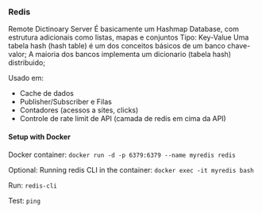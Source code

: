 ### Redis
Remote Dictinoary Server
É basicamente um Hashmap Database, com estrutura adicionais como listas, mapas e conjuntos
Tipo: Key-Value
Uma tabela hash (hash table) é um dos conceitos básicos de um banco chave-valor;
A maioria dos bancos implementa um dicionario (tabela hash) distribuido;

Usado em:
- Cache de dados
- Publisher/Subscriber e Filas
- Contadores (acessos a sites, clicks)
- Controle de rate limit de API (camada de redis em cima da API)

#### Setup with Docker
Docker container:
```docker run -d -p 6379:6379 --name myredis redis```

Optional: 
Running redis CLI in the container:
```docker exec -it myredis bash```

Run:
```redis-cli```

Test:
```ping``` 